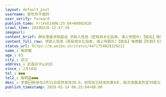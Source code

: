 ```yaml
---
layout: default_post
username: 爱吃热干面的
user_verify: forward
publish_time: FriFeb1406:25:04+08002020
crawl_time: 20200216-12:47:20
imageurl: 
content_brief: 肺炎患者求助超话 求助人信息（若有相关化验单，请上传图片）【姓名】喻崇毅【年龄】63【所在城市】武汉【所在小区、社区】武昌区中山社区【患病时间】2月10日【联系方式】●●●【其他紧急联系人】喻明晶 ●●●【病情描述】 求救🆘爸爸在2月11日突然发烧38.6，但现在已经发 ...全文
content_full_raw: 求助人信息（若有相关化验单，请上传图片）【姓名】喻崇毅【年龄】63【所在城市】武汉【所在小区、社区】武昌区中山社区【患病时间】2月10日【联系方式】●●●【其他紧急联系人】喻明晶●●●【病情描述】求救🆘爸爸在2月11日突然发烧38.6，但现在已经发热第4天，每次凌晨高热至39度以上。2月13日早上去三医院拍ct，显示双肺底部开始有新的病灶，医生没给确切的答复，他不确诊我们就走不了社区流程，目前只能等核酸结果，3天以后拿。医生不给予打针，开了简单的药让我们回来自己治疗。由于爸爸12月底至1月中旬，患过肺炎，因为有糖尿病且一直控制不好，因此很难自愈。现在医院不收，不给予打针，我真知道爸爸的身体能拖多久，本身上次的重症肺炎就让他免疫力低。已经跟社区报备，要我们等，私底下告诉我要我尽快自己找床位，等是一个非常漫长的过程，会很久。现在妈妈每天照顾他，本身也有高血压。求转发，求床位。武汉·积玉桥
status_url: https://m.weibo.cn/status/4471754028329212
name_: 喻崇毅
age_: 63
city_: 武汉
address_: 武昌区中山社区
since_: 2月10日
tel_: ●●●
tel2_: 喻明晶●●●
desc_: 求救🆘爸爸在2月11日突然发烧38.6，但现在已经发热第4天，每次凌晨高热至39度以上。2月13日早上去三医院拍ct，显示双肺底部开始有新的病灶，医生没给确切的答复，他不确诊我们就走不了社区流程，目前只能等核酸结果，3天以后拿。医生不给予打针，开了简单的药让我们回来自己治疗。由于爸爸12月底至1月中旬，患过肺炎，因为有糖尿病且一直控制不好，因此很难自愈。现在医院不收，不给予打针，我真知道爸爸的身体能拖多久，本身上次的重症肺炎就让他免疫力低。已经跟社区报备，要我们等，私底下告诉我要我尽快自己找床位，等是一个非常漫长的过程，会很久。现在妈妈每天照顾他，本身也有高血压。求转发，求床位。武汉·积玉桥
publish_timestamp: 2020-02-14 06:25:04+08:00
---
```

